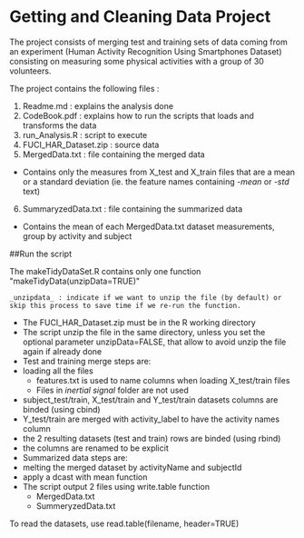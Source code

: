 # Getting and Cleaning Data Project

The project consists of merging test and training sets of data coming from an experiment (Human Activity Recognition Using Smartphones Dataset) consisting on measuring some physical activities with a group of 30 volunteers.


The project contains the following files :

1. Readme.md : explains the analysis done
2. CodeBook.pdf : explains how to run the scripts that loads and transforms the data
3. run_Analysis.R : script to execute
4. FUCI_HAR_Dataset.zip : source data
5. MergedData.txt : file containing the merged data
  * Contains only the measures from X_test and X_train files that are a mean or a standard deviation (ie. the feature names containing _-mean_ or _-std_ text)
6. SummaryzedData.txt : file containing the summarized data
  * Contains the mean of each MergedData.txt dataset measurements, group by activity and subject

##Run the script

The makeTidyDataSet.R contains only one function "makeTidyData(unzipData=TRUE)"
  
    _unzipdata_ : indicate if we want to unzip the file (by default) or skip this process to save time if we re-run the function.


* The FUCI_HAR_Dataset.zip must be in the R working directory
* The script unzip the file in the same directory, unless you set the optional parameter unzipData=FALSE, that allow to avoid unzip the file again if already done
* Test and training merge steps are:
 * loading all the files
    * features.txt is used to name columns when loading X_test/train files
    * Files in _inertial signal_ folder are not used
 * subject_test/train, X_test/train and Y_test/train datasets columns are binded (using cbind)
 * Y_test/train are merged with activity_label to have the activity names column
 * the 2 resulting datasets (test and train) rows are binded (using rbind)
 * the columns are renamed to be explicit
* Summarized data steps are:
 * melting the merged dataset by activityName and subjectId
 * apply a dcast with mean function
* The script output 2 files using write.table function
  * MergedData.txt
  * SummeryzedData.txt

To read the datasets, use read.table(filename, header=TRUE)
